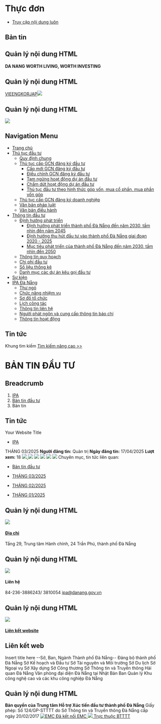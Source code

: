 # Thực đơn
  * [Truy cập nội dung luôn](https://investdanang.gov.vn/vi/web/guest/chi-tiet-ban-tin?dinhdanh=1415839&cat=860301#main-content)


## Bản tin
## Quản lý nội dung HTML
#### DA NANG WORTH LIVING, WORTH INVESTING
## Quản lý nội dung HTML
[VIE](https://investdanang.gov.vn/vi/web/guest)[ENG](https://investdanang.gov.vn/en/web/english)[KOR](https://investdanang.gov.vn/en/web/korean/home)[JAP](https://investdanang.gov.vn/en/web/japanese/homejp)[![](https://investdanang.gov.vn/documents/20121/38106/login.png/dd2e228a-909e-aea6-e308-bda7c3869c80?t=1651800288932)](https://investdanang.gov.vn/c/portal/login)
## Quản lý nội dung HTML
[![](https://investdanang.gov.vn/documents/20121/38106/logotext.png/4238ddca-7d17-0d28-338d-bb2defd1d3cb?t=1650871546496)](https://investdanang.gov.vn/web/guest/trang-chu)
## Navigation Menu
  * [ Trang chủ  ](https://investdanang.gov.vn/vi/web/guest/trang-chu)
  * [ Thủ tục đầu tư  ](https://investdanang.gov.vn/vi/web/guest/thu-tuc-dau-tu)
    * [Quy định chung](https://investdanang.gov.vn/vi/web/guest/quy-dinh-chung)
    * [Thủ tục cấp GCN đăng ký đầu tư](https://investdanang.gov.vn/vi/web/guest/thu-tuc-cap-gcn-dang-ky-dau-tu)
      * [Cấp mới GCN đăng ký đầu tư](https://investdanang.gov.vn/vi/web/guest/cap-moi-gcn-dang-ky-dau-tu)
      * [Điều chỉnh GCN đăng ký đầu tư](https://investdanang.gov.vn/vi/web/guest/dieu-chinh-gcn-dang-ky-dau-tu)
      * [Tạm ngừng hoạt động dự án đầu tư](https://investdanang.gov.vn/vi/web/guest/tam-ngung-hoat-dong-du-an-dau-tu)
      * [Chấm dứt hoạt động dự án đầu tư](https://investdanang.gov.vn/vi/web/guest/cham-dut-hoat-dong-du-an-dau-tu)
      * [Thủ tục đầu tư theo hình thức góp vốn, mua cổ phần, mua phần vốn góp](https://investdanang.gov.vn/vi/web/guest/thu-tuc-dau-tu-theo-hinh-thuc-hop-von-mua-co-phan-mua-phan-gop-von)
    * [Thủ tục cấp GCN đăng ký doanh nghiệp](https://investdanang.gov.vn/vi/web/guest/thu-tuc-cap-gcn-dang-ky-doanh-nghiep)
    * [Văn bản pháp luật](https://investdanang.gov.vn/vi/web/guest/van-ban-phap-luat-2023)
    * [Văn bản điều hành](https://investdanang.gov.vn/vi/web/guest/van-ban-dieu-hanh)
  * [ Thông tin đầu tư  ](https://investdanang.gov.vn/vi/web/guest/thong-tin-dau-tu)
    * [Định hướng phát triển](https://investdanang.gov.vn/vi/web/guest/dinh-huong-phat-trien)
      * [Định hướng phát triển thành phố Đà Nẵng đến năm 2030, tầm nhìn đến năm 2045](https://investdanang.gov.vn/vi/web/guest/dinh-huong-nam-2030-2045)
      * [Định hướng thu hút đầu tư vào thành phố Đà Nẵng giai đoạn 2020 - 2025](https://investdanang.gov.vn/vi/web/guest/dinh-huong-thu-hut-nam-2020-2025)
      * [Mục tiêu phát triển của thành phố Đà Nẵng đến năm 2030, tầm nhìn đến 2050](https://investdanang.gov.vn/vi/web/guest/muc-tieu-phat-trien-tp-2030-2050)
    * [Thông tin quy hoạch](https://investdanang.gov.vn/vi/web/guest/thong-tin-quy-hoach)
    * [Chi phí đầu tư](https://investdanang.gov.vn/vi/web/guest/chi-ph%C3%AD-%C4%91%E1%BA%A7u-t%C6%B0)
    * [Số liệu thống kê](https://investdanang.gov.vn/vi/web/guest/so-lieu-thong-ke)
    * [Danh mục các dự án kêu gọi đầu tư](https://investdanang.gov.vn/vi/web/guest/danh-muc-cac-du-an-keu-goi-dau-tu)
  * [ Sự kiện  ](https://investdanang.gov.vn/vi/web/guest/su-kien)
  * [ IPA Đà Nẵng  ](https://investdanang.gov.vn/vi/web/guest/ipa-da-nang)
    * [Thư ngỏ](https://investdanang.gov.vn/vi/web/guest/thu-ngo)
    * [Chức năng nhiệm vụ](https://investdanang.gov.vn/vi/web/guest/chuc-nang-nhiem-vu)
    * [Sơ đồ tổ chức](https://investdanang.gov.vn/vi/web/guest/so-do-to-chuc)
    * [Lịch công tác](https://investdanang.gov.vn/vi/web/guest/lich-cong-tac)
    * [Thông tin liên hệ](https://investdanang.gov.vn/vi/web/guest/thong-tin-lien-he)
    * [Người phát ngôn và cung cấp thông tin báo chí](https://investdanang.gov.vn/vi/web/guest/nguoi-phat-ngon-bao-chi)
    * [Thông tin hoạt động](https://investdanang.gov.vn/vi/web/guest/chi-tiet-tin-tuc?danhmuc=861401)


## Tin tức
Khung tìm kiếm [](javascript:void\(0\) "Tìm kiếm nâng cao") [Tìm kiếm nâng cao >>](https://investdanang.gov.vn/vi/web/guest/ket-qua)
# BẢN TIN ĐẦU TƯ
## Breadcrumb
  1. [ IPA ](https://investdanang.gov.vn/vi/web/guest "IPA")
  2. [ Bản tin đầu tư ](https://investdanang.gov.vn/vi/web/guest/ban-tin-dau-tu "Bản tin đầu tư")
  3. Bản tin


## Tin tức
Your Website Title
  * [IPA](https://investdanang.gov.vn/web/guest)


THÁNG 03/2025
**Người đăng tin:** Quản trị  **Ngày đăng tin:** 17/04/2025 **Lượt xem:** 18
[ ![](https://investdanang.gov.vn/o/vn.dnict.tintuc/images/icon_active/print.png) ](javascript:void\(0\)) [![](https://investdanang.gov.vn/o/vn.dnict.tintuc/images/icon_active/pdficon.png)](https://investdanang.gov.vn/vi/web/guest/chi-tiet-ban-tin?p_p_id=vn_dnict_tintuc_TinTucGuestPortlet_INSTANCE_vizy&p_p_lifecycle=2&p_p_state=normal&p_p_mode=view&p_p_cacheability=cacheLevelPage&_vn_dnict_tintuc_TinTucGuestPortlet_INSTANCE_vizy_exportPDF=true&_vn_dnict_tintuc_TinTucGuestPortlet_INSTANCE_vizy_articleId=1415839&_vn_dnict_tintuc_TinTucGuestPortlet_INSTANCE_vizy_dinhdanh=1415839&_vn_dnict_tintuc_TinTucGuestPortlet_INSTANCE_vizy_cat=860301) [![](https://investdanang.gov.vn/o/vn.dnict.tintuc/images/icon_active/FontTSmall.png)](https://investdanang.gov.vn/vi/web/guest/chi-tiet-ban-tin?dinhdanh=1415839&cat=860301 "Thu nhỏ") [![](https://investdanang.gov.vn/o/vn.dnict.tintuc/images/icon_active/FontTLage.png)](https://investdanang.gov.vn/vi/web/guest/chi-tiet-ban-tin?dinhdanh=1415839&cat=860301 "Mặc định") [![](https://investdanang.gov.vn/o/vn.dnict.tintuc/images/icon_active/FontTLage.png)](https://investdanang.gov.vn/vi/web/guest/chi-tiet-ban-tin?dinhdanh=1415839&cat=860301 "Phóng to") [![](https://investdanang.gov.vn/o/vn.dnict.tintuc/images/icon_active/backicon.png)](javascript:history.back\(-1\))
Chuyên mục, tin tức liên quan:
  * [Bản tin đầu tư](https://investdanang.gov.vn/vi/web/guest/chi-tiet-ban-tin?danhmuc=860301)


  * [THÁNG 03/2025](https://investdanang.gov.vn/vi/web/guest/chi-tiet-ban-tin?dinhdanh=1415839&cat=860301)
  * [THÁNG 02/2025](https://investdanang.gov.vn/vi/web/guest/chi-tiet-ban-tin?dinhdanh=1415817&cat=860301)
  * [THÁNG 01/2025](https://investdanang.gov.vn/vi/web/guest/chi-tiet-ban-tin?dinhdanh=1415716&cat=860301)


## Quản lý nội dung HTML
[![](https://investdanang.gov.vn/documents/20121/38106/lh1-1.png/142983c1-f9aa-2d53-9ad8-6c6ff6c7fcc5?t=1651021376055)](https://investdanang.gov.vn/web/guest/dia-chi)
#### [Địa chỉ](https://investdanang.gov.vn/web/guest/dia-chi)
Tầng 29, Trung tâm Hành chính,
24 Trần Phú, thành phố Đà Nẵng
## Quản lý nội dung HTML
![](https://investdanang.gov.vn/documents/20121/38106/lh2.png/c7a98f84-5b14-15e8-e0d2-84a0e2722390?t=1650875415594)
#### Liên hệ
84-236-3886243/ 3810054
ipa@danang.gov.vn
## Quản lý nội dung HTML
[![](https://investdanang.gov.vn/documents/20121/38106/lh3.png/5b3803cb-825d-87b4-5b29-4109417c5ef0?t=1650875675471)](https://investdanang.gov.vn/web/guest/lien-ket-website)
#### [Liên kết website](https://investdanang.gov.vn/web/guest/lien-ket-website)
## Liên kết web
Insert title here
--Sở, Ban, Ngành Thành phố Đà Nẵng-- Đảng bộ thành phố Đà Nẵng Sở Kế hoạch và Đầu tư Sở Tài nguyên và Môi trường Sở Du lịch Sở Ngoại vụ Sở Xây dựng Sở Công thương Sở Thông tin và Truyền thông Hải quan Đà Nẵng Văn phòng đại diện Đà Nẵng tại Nhật Bản Ban Quản lý Khu công nghệ cao và các khu công nghiệp Đà Nẵng
## Quản lý nội dung HTML
**Bản quyền của Trung tâm Hỗ trợ Xúc tiến đầu tư thành phố Đà Nẵng**
Giấy phép: Số 124/GP-STTTT do Sở Thông tin và Truyền thông Đà Nẵng cấp ngày 20/02/2017
[](javascript:void\(0\))
[](javascript:;)[](javascript:;)
[ ![EMC](https://investdanang.gov.vn/vi/web/guest/chi-tiet-ban-tin?dinhdanh=1415839&cat=860301) Đã kết nối EMC ](javascript:void\(0\) "TRUNG TÂM GIÁM SÁT QUỐC GIA VỀ CHÍNH PHỦ SỐ") [ ![](https://investdanang.gov.vn/vi/web/guest/chi-tiet-ban-tin?dinhdanh=1415839&cat=860301) Trực thuộc BTTTT ](https://mic.gov.vn/ "BỘ THÔNG TIN VÀ TRUYỀN THÔNG")
